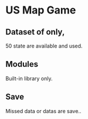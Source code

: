 # US Map Game

## Dataset of only,
50 state are available and used.

## Modules
Built-in library only.

## Save
Missed data or datas are save..
